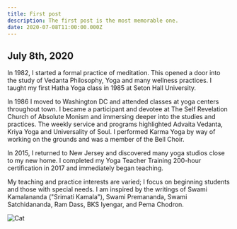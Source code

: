 ```yaml
---
title: First post
description: The first post is the most memorable one.
date: 2020-07-08T11:00:00.000Z
---
```


## July 8th, 2020

In 1982, I started a formal practice of meditation. This opened a door into the study of Vedanta Philosophy, Yoga and many wellness practices. I taught my first Hatha Yoga class in 1985 at Seton Hall University.

In 1986 I moved to Washington DC and attended classes at yoga centers throughout town. I became a participant and devotee at The Self Revelation Church of Absolute Monism and immersing deeper into the studies and practices. The weekly service and programs highlighted Advaita Vedanta, Kriya Yoga and Universality of Soul. I performed Karma Yoga by way of working on the grounds and was a member of the Bell Choir.

In 2015, I returned to New Jersey and discovered many yoga studios close to my new home. I completed my Yoga Teacher Training 200-hour certification in 2017 and immediately began teaching.

My teaching and practice interests are varied; I focus on beginning students and those with special needs. I am inspired by the writings of Swami Kamalananda ("Srimati Kamala"), Swami Premananda, Swami Satchidananda, Ram Dass, BKS Iyengar, and Pema Chodron.

![Cat](cat.jpg)
